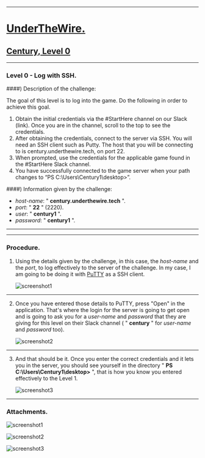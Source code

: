 
- - -

# [UnderTheWire.](https://underthewire.tech)

## [Century, Level 0](https://underthewire.tech/century)

- - - 

### Level 0 - Log with SSH.


####) Description of the challenge:

The goal of this level is to log into the game. Do the following in order to achieve this goal.
1. Obtain the initial credentials via the #StartHere channel on our Slack (link). Once you are in the channel, 
   scroll to the top to see the credentials.
2. After obtaining the credentials, connect to the server via SSH. You will need an SSH client such as Putty. 
   The host that you will be connecting to is century.underthewire.tech, on port 22.
3. When prompted, use the credentials for the applicable game found in the #StartHere Slack channel.
4. You have successfully connected to the game server when your path changes to “PS C:\Users\Century1\desktop>”.


####) Information given by the challenge:

- _host-name_: " **century.underthewire.tech** ".
- _port_: " **22** " (2220).
- _user_: " **century1** ".
- _password_: " **century1** ".

- - -

- - -

### Procedure.


1. Using the details given by the challenge, in this case, the _host-name_ and the _port_, to log effectively to the
   server of the challenge. In my case, I am going to be doing it with [PuTTY](https://www.putty.org/) as a SSH client.

   ![screenshot1]()

- - -

2. Once you have entered those details to PuTTY, press "Open" in the application. That's where the login for the server is 
   going to get open and is going to ask you for a _user-name_ and _password_ that they are giving for this level on their 
   Slack channel ( " **century** " for _user-name_ and _password_ too).

   ![screenshot2]()

- - - 

3. And that should be it. Once you enter the correct credentials and it lets you in the server, you should see yourself in
   the directory " **PS C:\Users\Century1\desktop>** ", that is how you know you entered effectively to the Level 1.

   ![screenshot3]()

- - -

### Attachments.


![screenshot1]()

![screenshot2]()

![screenshot3]()



